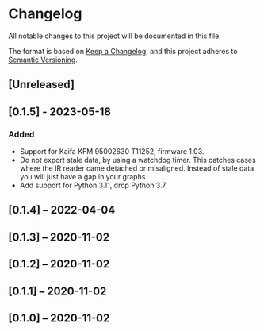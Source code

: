 # Changelog

All notable changes to this project will be documented in this file.

The format is based on [Keep a Changelog](https://keepachangelog.com/en/1.0.0/),
and this project adheres to [Semantic Versioning](https://semver.org/spec/v2.0.0.html).

## [Unreleased]

## [0.1.5] - 2023-05-18

### Added
- Support for Kaifa KFM 95002630 T11252, firmware 1.03.
- Do not export stale data, by using a watchdog timer.
  This catches cases where the IR reader came detached or misaligned.
  Instead of stale data you will just have a gap in your graphs.
- Add support for Python 3.11, drop Python 3.7

## [0.1.4] – 2022-04-04
## [0.1.3] – 2020-11-02
## [0.1.2] – 2020-11-02
## [0.1.1] – 2020-11-02
## [0.1.0] – 2020-11-02
